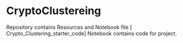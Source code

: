 # CryptoClustereing
Repository contains Resources and Notebook file [ Crypto_Clustering_starter_code]
Notebook contains code for project.
